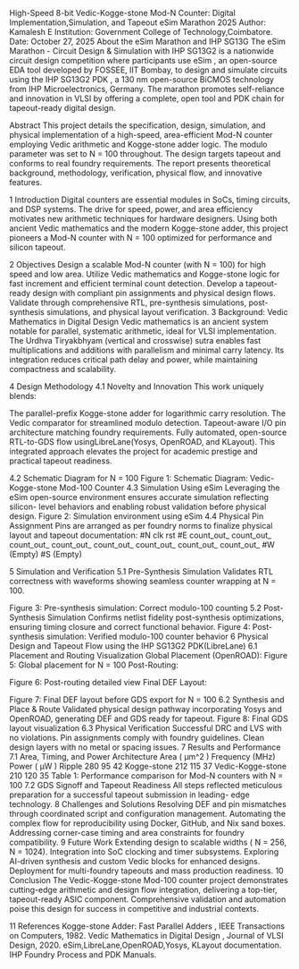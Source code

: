 High-Speed 8-bit Vedic-Kogge-stone Mod-N
Counter: Digital
Implementation,Simulation, and Tapeout
eSim Marathon 2025
Author: Kamalesh E
Institution: Government College of Technology,Coimbatore.
Date: October 27, 2025
About the eSim Marathon and IHP SG13G
The eSim Marathon - Circuit Design & Simulation with IHP SG13G2 is a nationwide circuit
design competition where participants use eSim , an open-source EDA tool developed by
FOSSEE, IIT Bombay, to design and simulate circuits using the IHP SG13G2 PDK ,
a 130 nm open-source BiCMOS technology from IHP Microelectronics, Germany. The
marathon promotes self-reliance and innovation in VLSI by offering a complete, open tool and
PDK chain for tapeout-ready digital design.

Abstract
This project details the specification, design, simulation, and physical implementation of a
high-speed, area-efficient Mod-N counter employing Vedic arithmetic and Kogge-stone adder
logic. The modulo parameter was set to N = 100 throughout. The design targets tapeout
and conforms to real foundry requirements. The report presents theoretical background,
methodology, verification, physical flow, and innovative features.

1 Introduction
Digital counters are essential modules in SoCs, timing circuits, and DSP systems. The drive
for speed, power, and area efficiency motivates new arithmetic techniques for hardware
designers. Using both ancient Vedic mathematics and the modern Kogge-stone adder, this
project pioneers a Mod-N counter with N = 100 optimized for performance and silicon
tapeout.

2 Objectives
Design a scalable Mod-N counter (with N = 100) for high speed and low area.
Utilize Vedic mathematics and Kogge-stone logic for fast increment and efficient
terminal count detection.
Develop a tapeout-ready design with compliant pin assignments and physical design
flows.
Validate through comprehensive RTL, pre-synthesis simulations, post-synthesis
simulations, and physical layout verification.
3 Background: Vedic Mathematics in Digital Design
Vedic mathematics is an ancient system notable for parallel, systematic arithmetic, ideal for
VLSI implementation. The Urdhva Tiryakbhyam (vertical and crosswise) sutra enables fast
multiplications and additions with parallelism and minimal carry latency. Its integration
reduces critical path delay and power, while maintaining compactness and scalability.

4 Design Methodology
4.1 Novelty and Innovation
This work uniquely blends:

The parallel-prefix Kogge-stone adder for logarithmic carry resolution.
The Vedic comparator for streamlined modulo detection.
Tapeout-aware I/O pin architecture matching foundry requirements.
Fully automated, open-source RTL-to-GDS flow usingLibreLane(Yosys,
OpenROAD, and KLayout).
This integrated approach elevates the project for academic prestige and practical tapeout
readiness.

4.2 Schematic Diagram for N = 100
Figure 1: Schematic Diagram: Vedic-Kogge-stone Mod-100 Counter
4.3 Simulation Using eSim
Leveraging the eSim open-source environment ensures accurate simulation reflecting silicon-
level behaviors and enabling robust validation before physical design.
Figure 2: Simulation environment using eSim
4.4 Physical Pin Assignment
Pins are arranged as per foundry norms to finalize physical layout and tapeout documentation:
#N
clk
rst
#E
count_out_
count_out_
count_out_
count_out_
count_out_
count_out_
count_out_
count_out_
#W
(Empty)
#S
(Empty)

5 Simulation and Verification
5.1 Pre-Synthesis Simulation
Validates RTL correctness with waveforms showing seamless counter wrapping at N = 100.

Figure 3: Pre-synthesis simulation: Correct modulo-100 counting
5.2 Post-Synthesis Simulation
Confirms netlist fidelity post-synthesis optimizations, ensuring timing closure and correct
functional behavior.
Figure 4: Post-synthesis simulation: Verified modulo-100 counter behavior
6 Physical Design and Tapeout Flow using the IHP
SG13G2 PDK(LibreLane)
6.1 Placement and Routing Visualization
Global Placement (OpenROAD):
Figure 5: Global placement for N = 100
Post-Routing:

Figure 6: Post-routing detailed view
Final DEF Layout:

Figure 7: Final DEF layout before GDS export for N = 100
6.2 Synthesis and Place & Route
Validated physical design pathway incorporating Yosys and OpenROAD, generating DEF and
GDS ready for tapeout.
Figure 8: Final GDS layout visualization
6.3 Physical Verification
Successful DRC and LVS with no violations.
Pin assignments comply with foundry guidelines.
Clean design layers with no metal or spacing issues.
7 Results and Performance
7.1 Area, Timing, and Power
Architecture Area ( μm^2 ) Frequency (MHz) Power ( μW )
Ripple 280 95 42
Kogge-stone 212 115 37
Vedic-Kogge-stone 210 120 35
Table 1: Performance comparison for Mod-N counters with N = 100
7.2 GDS Signoff and Tapeout Readiness
All steps reflected meticulous preparation for a successful tapeout submission in leading- edge
technology.
8 Challenges and Solutions
Resolving DEF and pin mismatches through coordinated script and configuration
management.
Automating the complex flow for reproducibility using Docker, GitHub, and Nix sand
boxes.
Addressing corner-case timing and area constraints for foundry compatibility.
9 Future Work
Extending design to scalable widths ( N = 256, N = 1024).
Integration into SoC clocking and timer subsystems.
Exploring AI-driven synthesis and custom Vedic blocks for enhanced designs.
Deployment for multi-foundry tapeouts and mass production readiness.
10 Conclusion
The Vedic-Kogge-stone Mod-100 counter project demonstrates cutting-edge arithmetic and
design flow integration, delivering a top-tier, tapeout-ready ASIC component. Comprehensive
validation and automation poise this design for success in competitive and industrial contexts.

11 References
Kogge-stone Adder: Fast Parallel Adders , IEEE Transactions on Computers, 1982.
Vedic Mathematics in Digital Design , Journal of VLSI Design, 2020.
eSim,LibreLane,OpenROAD,Yosys, KLayout documentation.
IHP Foundry Process and PDK Manuals.
